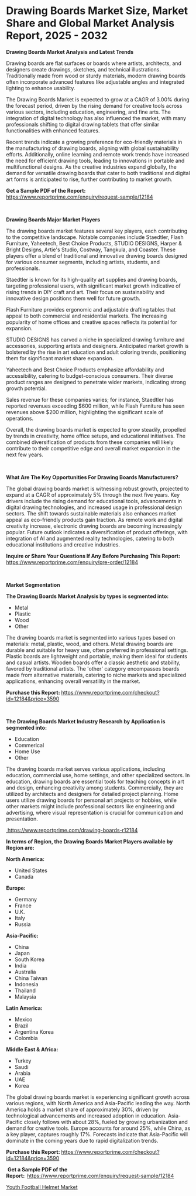 <p><h1>Drawing Boards Market Size, Market Share and Global Market Analysis Report, 2025 - 2032</h1></p><p><strong>Drawing Boards Market Analysis and Latest Trends</strong></p>
<p><p>Drawing boards are flat surfaces or boards where artists, architects, and designers create drawings, sketches, and technical illustrations. Traditionally made from wood or sturdy materials, modern drawing boards often incorporate advanced features like adjustable angles and integrated lighting to enhance usability. </p><p>The Drawing Boards Market is expected to grow at a CAGR of 3.00% during the forecast period, driven by the rising demand for creative tools across various sectors, including education, engineering, and fine arts. The integration of digital technology has also influenced the market, with many professionals shifting to digital drawing tablets that offer similar functionalities with enhanced features. </p><p>Recent trends indicate a growing preference for eco-friendly materials in the manufacturing of drawing boards, aligning with global sustainability efforts. Additionally, online learning and remote work trends have increased the need for efficient drawing tools, leading to innovations in portable and multifunctional designs. As the creative industries expand globally, the demand for versatile drawing boards that cater to both traditional and digital art forms is anticipated to rise, further contributing to market growth.</p></p>
<p><strong>Get a Sample PDF of the Report:&nbsp;</strong> <a href="https://www.reportprime.com/enquiry/request-sample/12184?utm_campaign=2721&utm_medium=2&utm_source=Github&utm_content=ia&utm_term=18032025&utm_id=drawing-boards">https://www.reportprime.com/enquiry/request-sample/12184</a></p>
<p>&nbsp;</p>
<p><strong>Drawing Boards Major Market Players</strong></p>
<p><p>The drawing boards market features several key players, each contributing to the competitive landscape. Notable companies include Staedtler, Flash Furniture, Yaheetech, Best Choice Products, STUDIO DESIGNS, Harper & Bright Designs, Artie's Studio, Costway, Tangkula, and Coaster. These players offer a blend of traditional and innovative drawing boards designed for various consumer segments, including artists, students, and professionals.</p><p>Staedtler is known for its high-quality art supplies and drawing boards, targeting professional users, with significant market growth indicative of rising trends in DIY craft and art. Their focus on sustainability and innovative design positions them well for future growth.</p><p>Flash Furniture provides ergonomic and adjustable drafting tables that appeal to both commercial and residential markets. The increasing popularity of home offices and creative spaces reflects its potential for expansion.</p><p>STUDIO DESIGNS has carved a niche in specialized drawing furniture and accessories, supporting artists and designers. Anticipated market growth is bolstered by the rise in art education and adult coloring trends, positioning them for significant market share expansion.</p><p>Yaheetech and Best Choice Products emphasize affordability and accessibility, catering to budget-conscious consumers. Their diverse product ranges are designed to penetrate wider markets, indicating strong growth potential.</p><p>Sales revenue for these companies varies; for instance, Staedtler has reported revenues exceeding $600 million, while Flash Furniture has seen revenues above $200 million, highlighting the significant scale of operations. </p><p>Overall, the drawing boards market is expected to grow steadily, propelled by trends in creativity, home office setups, and educational initiatives. The combined diversification of products from these companies will likely contribute to their competitive edge and overall market expansion in the next few years.</p></p>
<p>&nbsp;</p>
<p><strong>What Are The Key Opportunities For Drawing Boards Manufacturers?</strong></p>
<p><p>The global drawing boards market is witnessing robust growth, projected to expand at a CAGR of approximately 5% through the next five years. Key drivers include the rising demand for educational tools, advancements in digital drawing technologies, and increased usage in professional design sectors. The shift towards sustainable materials also enhances market appeal as eco-friendly products gain traction. As remote work and digital creativity increase, electronic drawing boards are becoming increasingly popular. Future outlook indicates a diversification of product offerings, with integration of AI and augmented reality technologies, catering to both educational institutions and creative industries.</p></p>
<p><strong>Inquire or Share Your Questions If Any Before Purchasing This Report:</strong> <a href="https://www.reportprime.com/enquiry/pre-order/12184?utm_campaign=2721&utm_medium=2&utm_source=Github&utm_content=ia&utm_term=18032025&utm_id=drawing-boards">https://www.reportprime.com/enquiry/pre-order/12184</a></p>
<p>&nbsp;</p>
<p><strong>Market Segmentation</strong></p>
<p><strong>The Drawing Boards Market Analysis by types is segmented into:</strong></p>
<p><ul><li>Metal</li><li>Plastic</li><li>Wood</li><li>Other</li></ul></p>
<p><p>The drawing boards market is segmented into various types based on materials: metal, plastic, wood, and others. Metal drawing boards are durable and suitable for heavy use, often preferred in professional settings. Plastic boards are lightweight and portable, making them ideal for students and casual artists. Wooden boards offer a classic aesthetic and stability, favored by traditional artists. The 'other' category encompasses boards made from alternative materials, catering to niche markets and specialized applications, enhancing overall versatility in the market.</p></p>
<p><strong>Purchase this Report:&nbsp;</strong><a href="https://www.reportprime.com/checkout?id=12184&price=3590&utm_campaign=2721&utm_medium=2&utm_source=Github&utm_content=ia&utm_term=18032025&utm_id=drawing-boards">https://www.reportprime.com/checkout?id=12184&price=3590</a></p>
<p>&nbsp;</p>
<p><strong>The Drawing Boards Market Industry Research by Application is segmented into:</strong></p>
<p><ul><li>Education</li><li>Commerical</li><li>Home Use</li><li>Other</li></ul></p>
<p><p>The drawing boards market serves various applications, including education, commercial use, home settings, and other specialized sectors. In education, drawing boards are essential tools for teaching concepts in art and design, enhancing creativity among students. Commercially, they are utilized by architects and designers for detailed project planning. Home users utilize drawing boards for personal art projects or hobbies, while other markets might include professional sectors like engineering and advertising, where visual representation is crucial for communication and presentation.</p></p>
<p><a href="https://www.reportprime.com/drawing-boards-r12184?utm_campaign=2721&utm_medium=2&utm_source=Github&utm_content=ia&utm_term=18032025&utm_id=drawing-boards">&nbsp;https://www.reportprime.com/drawing-boards-r12184</a></p>
<p><strong>In terms of Region, the Drawing Boards Market Players available by Region are:</strong></p>
<p>
    <p> <strong> North America: </strong>
        <ul>
            <li>United States</li>
            <li>Canada</li>
        </ul>
        </p> 
    <p> <strong> Europe: </strong>
        <ul>
            <li>Germany</li>
            <li>France</li>
            <li>U.K.</li>
            <li>Italy</li>
            <li>Russia</li>
        </ul>
        </p> 
    <p> <strong> Asia-Pacific: </strong>
        <ul>
            <li>China</li>
            <li>Japan</li>
            <li>South Korea</li>
            <li>India</li>
            <li>Australia</li>
            <li>China Taiwan</li>
            <li>Indonesia</li>
            <li>Thailand</li>
            <li>Malaysia</li>
        </ul>
        </p> 
    <p> <strong> Latin America: </strong>
        <ul>
            <li>Mexico</li>
            <li>Brazil</li>
            <li>Argentina Korea</li>
            <li>Colombia</li>
        </ul>
        </p> 
    <p> <strong> Middle East & Africa: </strong>
        <ul>
            <li>Turkey</li>
            <li>Saudi</li>
            <li>Arabia</li>
            <li>UAE</li>
            <li>Korea</li>
        </ul>
    </p>
    </p>
<p><p>The global drawing boards market is experiencing significant growth across various regions, with North America and Asia-Pacific leading the way. North America holds a market share of approximately 30%, driven by technological advancements and increased adoption in education. Asia-Pacific closely follows with about 28%, fueled by growing urbanization and demand for creative tools. Europe accounts for around 25%, while China, as a key player, captures roughly 17%. Forecasts indicate that Asia-Pacific will dominate in the coming years due to rapid digitalization trends.</p></p>
<p><strong>Purchase this Report: </strong><a href="https://www.reportprime.com/checkout?id=12184&price=3590&utm_campaign=2721&utm_medium=2&utm_source=Github&utm_content=ia&utm_term=18032025&utm_id=drawing-boards">https://www.reportprime.com/checkout?id=12184&price=3590</a></p>
<p>&nbsp;<strong>Get a Sample PDF of the Report:&nbsp;&nbsp;</strong><a href="https://www.reportprime.com/enquiry/request-sample/12184?utm_campaign=2721&utm_medium=2&utm_source=Github&utm_content=ia&utm_term=18032025&utm_id=drawing-boards">https://www.reportprime.com/enquiry/request-sample/12184</a></p>
<p><strong></strong></p>
<p><p><a href="https://github.com/oliveroste6/Market-Research-Report-List-1/blob/main/youth-football-helmet-market.md?utm_campaign=2721&utm_medium=2&utm_source=Github&utm_content=ia&utm_term=18032025&utm_id=drawing-boards">Youth Football Helmet Market</a></p></p>